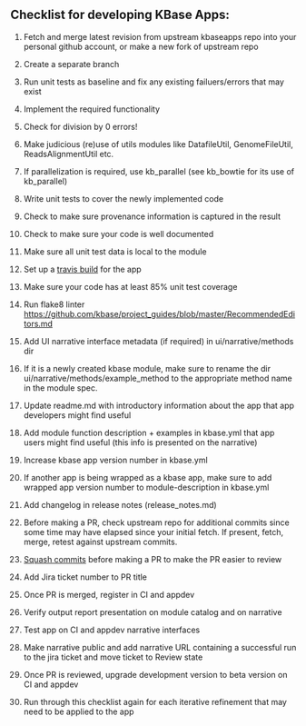 Checklist for developing KBase Apps:
------------------------------------

1. Fetch and merge latest revision from upstream kbaseapps repo into your personal github account, or make a new fork of upstream repo

2. Create a separate branch

3. Run unit tests as baseline and fix any existing failuers/errors that may exist

4. Implement the required functionality

5. Check for division by 0 errors!

6. Make judicious (re)use of utils modules like DatafileUtil, GenomeFileUtil, ReadsAlignmentUtil etc. 

7. If parallelization is required, use kb_parallel (see kb_bowtie for its use of kb_parallel)

8. Write unit tests to cover the newly implemented code

9. Check to make sure provenance information is captured in the result

10. Check to make sure your code is well documented

11.  Make sure all unit test data is local to the module

12.  Set up a [travis build](/travis.md) for the app

13. Make sure your code has at least 85% unit test coverage

14. Run flake8 linter https://github.com/kbase/project_guides/blob/master/RecommendedEditors.md

15. Add UI narrative interface metadata (if required) in ui/narrative/methods dir

16. If it is a newly created kbase module, make sure to rename the dir ui/narrative/methods/example_method to the appropriate method name in the module spec.

17. Update readme.md with introductory information about the app that app developers might find useful

18. Add module function description + examples in kbase.yml that app users might find useful (this info is presented on the narrative)

19. Increase kbase app version number in kbase.yml

20. If another app is being wrapped as a kbase app, make sure to add wrapped app version number to module-description in kbase.yml

21. Add changelog in release notes (release_notes.md)

22. Before making a PR, check upstream repo for additional commits since some time may have elapsed since your initial fetch. If present, fetch, merge, retest against upstream commits.

23. [Squash commits](https://makandracards.com/makandra/527-squash-several-git-commits-into-a-single-commit) before making a PR to make the PR easier to review

24. Add Jira ticket number to PR title

25. Once PR is merged, register in CI and appdev

26. Verify output report presentation on module catalog and on narrative

27. Test app on CI and appdev narrative interfaces

28. Make narrative public and add narrative URL containing a successful run to the jira ticket and move ticket to Review state

29. Once PR is reviewed, upgrade development version to beta version on CI and appdev

30. Run through this checklist again for each iterative refinement that may need to be applied to the app
